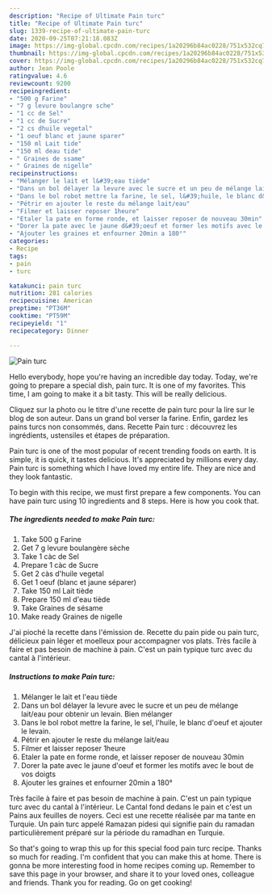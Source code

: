 ```yaml
---
description: "Recipe of Ultimate Pain turc"
title: "Recipe of Ultimate Pain turc"
slug: 1339-recipe-of-ultimate-pain-turc
date: 2020-09-25T07:21:18.083Z
image: https://img-global.cpcdn.com/recipes/1a20296b84ac0228/751x532cq70/pain-turc-photo-principale-de-la-recette.jpg
thumbnail: https://img-global.cpcdn.com/recipes/1a20296b84ac0228/751x532cq70/pain-turc-photo-principale-de-la-recette.jpg
cover: https://img-global.cpcdn.com/recipes/1a20296b84ac0228/751x532cq70/pain-turc-photo-principale-de-la-recette.jpg
author: Jean Poole
ratingvalue: 4.6
reviewcount: 9200
recipeingredient:
- "500 g Farine"
- "7 g levure boulangre sche"
- "1 cc de Sel"
- "1 cc de Sucre"
- "2 cs dhuile vegetal"
- "1 oeuf blanc et jaune sparer"
- "150 ml Lait tide"
- "150 ml deau tide"
- " Graines de ssame"
- " Graines de nigelle"
recipeinstructions:
- "Mélanger le lait et l&#39;eau tiède"
- "Dans un bol délayer la levure avec le sucre et un peu de mélange lait/eau pour obtenir un levain. Bien mélanger"
- "Dans le bol robot mettre la farine, le sel, l&#39;huile, le blanc d&#39;oeuf et ajouter le levain."
- "Pétrir en ajouter le reste du mélange lait/eau"
- "Filmer et laisser reposer 1heure"
- "Etaler la pate en forme ronde, et laisser reposer de nouveau 30min"
- "Dorer la pate avec le jaune d&#39;oeuf et former les motifs avec le bout de vos doigts"
- "Ajouter les graines et enfourner 20min a 180°"
categories:
- Recipe
tags:
- pain
- turc

katakunci: pain turc 
nutrition: 281 calories
recipecuisine: American
preptime: "PT36M"
cooktime: "PT59M"
recipeyield: "1"
recipecategory: Dinner

---
```



![Pain turc](https://img-global.cpcdn.com/recipes/1a20296b84ac0228/751x532cq70/pain-turc-photo-principale-de-la-recette.jpg)

Hello everybody, hope you're having an incredible day today. Today, we're going to prepare a special dish, pain turc. It is one of my favorites. This time, I am going to make it a bit tasty. This will be really delicious.

Cliquez sur la photo ou le titre d&#39;une recette de pain turc pour la lire sur le blog de son auteur. Dans un grand bol verser la farine. Enfin, gardez les pains turcs non consommés, dans. Recette Pain turc : découvrez les ingrédients, ustensiles et étapes de préparation.

Pain turc is one of the most popular of recent trending foods on earth. It is simple, it is quick, it tastes delicious. It's appreciated by millions every day. Pain turc is something which I have loved my entire life. They are nice and they look fantastic.


To begin with this recipe, we must first prepare a few components. You can have pain turc using 10 ingredients and 8 steps. Here is how you cook that.

<!--inarticleads1-->

##### The ingredients needed to make Pain turc:

1. Take 500 g Farine
1. Get 7 g levure boulangère sèche
1. Take 1 càc de Sel
1. Prepare 1 càc de Sucre
1. Get 2 càs d&#39;huile vegetal
1. Get 1 oeuf (blanc et jaune séparer)
1. Take 150 ml Lait tiède
1. Prepare 150 ml d&#39;eau tiède
1. Take  Graines de sésame
1. Make ready  Graines de nigelle


J&#39;ai pioché la recette dans l&#39;émission de. Recette du pain pide ou pain turc, délicieux pain léger et moelleux pour accompagner vos plats. Très facile à faire et pas besoin de machine à pain. C&#39;est un pain typique turc avec du cantal à l&#39;intérieur. 

<!--inarticleads2-->

##### Instructions to make Pain turc:

1. Mélanger le lait et l&#39;eau tiède
1. Dans un bol délayer la levure avec le sucre et un peu de mélange lait/eau pour obtenir un levain. Bien mélanger
1. Dans le bol robot mettre la farine, le sel, l&#39;huile, le blanc d&#39;oeuf et ajouter le levain.
1. Pétrir en ajouter le reste du mélange lait/eau
1. Filmer et laisser reposer 1heure
1. Etaler la pate en forme ronde, et laisser reposer de nouveau 30min
1. Dorer la pate avec le jaune d&#39;oeuf et former les motifs avec le bout de vos doigts
1. Ajouter les graines et enfourner 20min a 180°


Très facile à faire et pas besoin de machine à pain. C&#39;est un pain typique turc avec du cantal à l&#39;intérieur. Le Cantal fond dedans le pain et c&#39;est un Pains aux feuilles de noyers. Ceci est une recette réalisée par ma tante en Turquie. Un pain turc appelé Ramazan pidesi qui signifie pain du ramadan particulièrement préparé sur la période du ramadhan en Turquie. 

So that's going to wrap this up for this special food pain turc recipe. Thanks so much for reading. I'm confident that you can make this at home. There is gonna be more interesting food in home recipes coming up. Remember to save this page in your browser, and share it to your loved ones, colleague and friends. Thank you for reading. Go on get cooking!
